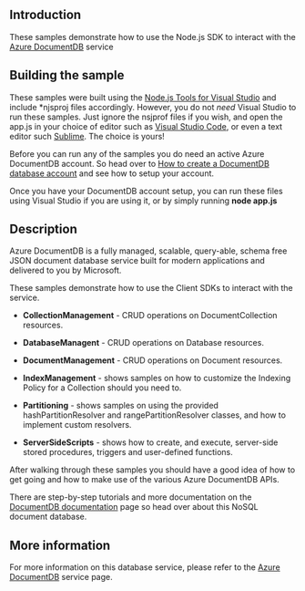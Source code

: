 ## Introduction  ##
These samples demonstrate how to use the Node.js SDK to interact with the [Azure DocumentDB](http://azure.microsoft.com/services/documentdb)  service

## Building the sample  ##

These samples were built using the [Node.js Tools for Visual Studio](https://github.com/Microsoft/nodejstools) and include *njsproj files accordingly. However, you do not *need* Visual Studio to run these samples. Just ignore the nsjprof files if you wish, and open the app.js in your choice of editor such as [Visual Studio Code](https://code.visualstudio.com/), or even a text editor such [Sublime](http://www.sublimetext.com/). The choice is yours!

Before you can run any of the samples you do need an active Azure DocumentDB account. 
So head over to [How to create a DocumentDB database account](https://azure.microsoft.com/en-us/documentation/articles/documentdb-create-account/) and see how to setup your account.

Once you have your DocumentDB account setup, you can run these files using Visual Studio if you are using it, or by simply running **node app.js**

## Description  ##

Azure DocumentDB is a fully managed, scalable, query-able, schema free JSON document database service built for modern applications and delivered to you by Microsoft.

These samples demonstrate how to use the Client SDKs to interact with the service.

- **CollectionManagement** - CRUD operations on DocumentCollection resources.

- **DatabaseManagent** - CRUD operations on Database resources.

- **DocumentManagement** - CRUD operations on Document resources.

- **IndexManagement** - shows samples on how to customize the Indexing Policy for a Collection should you need to.

- **Partitioning** - shows samples on using the provided hashPartitionResolver and rangePartitionResolver classes, and how to implement custom resolvers.
 
- **ServerSideScripts** - shows how to create, and execute, server-side stored procedures, triggers and user-defined functions.

After walking through these samples you should have a good idea of how to get going and how to make use of the various Azure DocumentDB APIs. 

There are step-by-step tutorials and more documentation on the [DocumentDB documentation](http://azure.microsoft.com/en-us/documentation/services/documentdb/) page so head over about this NoSQL document database.
 
## More information  ##

For more information on this database service, please refer to the [Azure DocumentDB](http://azure.microsoft.com/services/documentdb) service page.